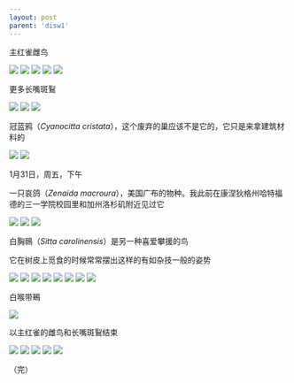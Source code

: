```yaml
---
layout: post
parent: 'disw1'
---
```

主红雀雌鸟

<img class='disc' src='https://i.postimg.cc/6QdkcqB4/DSC-8267.jpg'>

<img class='disc' src='https://i.postimg.cc/j2km2J4m/DSC-8271.jpg'>

<img class='disc' src='https://i.postimg.cc/FRN2BvKW/DSC-8272.jpg'>

<img class='disc' src='https://i.postimg.cc/RFdjrY6M/DSC-8273.jpg'>

<img class='disc' src='https://i.postimg.cc/x8dB9PML/DSC-8274.jpg'>

更多长嘴斑鴷

<img class='disc' src='https://i.postimg.cc/Pf6B2Bny/DSC-8275.jpg'>

<img class='disc' src='https://i.postimg.cc/qMSWdyRC/DSC-8277.jpg'>

<img class='disc' src='https://i.postimg.cc/FKg6c6xj/DSC-8279.jpg'>

冠蓝鸦（<i>Cyanocitta cristata</i>），这个废弃的巢应该不是它的，它只是来拿建筑材料的

<img class='disc' src='https://i.postimg.cc/d0KXhFGs/DSC-8280.jpg'>

<img class='disc' src='https://i.postimg.cc/504RmmPD/DSC-8281.jpg'>

1月31日，周五，下午

一只哀鸽（<i>Zenaida macroura</i>），美国广布的物种。我此前在康涅狄格州哈特福德的三一学院校园里和加州洛杉矶附近见过它

<img class='disc' src='https://i.postimg.cc/63M1bGgq/DSC-8284.jpg'>

<img class='disc' src='https://i.postimg.cc/T1hNz3v9/DSC-8285.jpg'>

<img class='disc' src='https://i.postimg.cc/hvwZcRSq/DSC-8286.jpg'>

白胸鳾（<i>Sitta carolinensis</i>）是另一种喜爱攀援的鸟

它在树皮上觅食的时候常常摆出这样的有如杂技一般的姿势

<img class='disc' src='https://i.postimg.cc/HWPhQXbP/DSC-8287.jpg'>

<img class='disc' src='https://i.postimg.cc/rF0YgsJy/DSC-8290.jpg'>

<img class='disc' src='https://i.postimg.cc/BQr7z3YT/DSC-8291.jpg'>

<img class='disc' src='https://i.postimg.cc/YCQDKPZJ/DSC-8292.jpg'>

<img class='disc' src='https://i.postimg.cc/SKrZjMyd/DSC-8294.jpg'>

<img class='disc' src='https://i.postimg.cc/CKYPFNVd/DSC-8295.jpg'>

<img class='disc' src='https://i.postimg.cc/ZR5wN5nS/DSC-8296.jpg'>

<img class='disc' src='https://i.postimg.cc/Ss1DfbYz/DSC-8297.jpg'>

白喉带鵐

<img class='disc' src='https://i.postimg.cc/5yHpPK8K/DSC-8298.jpg'>

以主红雀的雌鸟和长嘴斑鴷结束

<img class='disc' src='https://i.postimg.cc/WzQ8xmnN/DSC-8300.jpg'>

<img class='disc' src='https://i.postimg.cc/3r6ty7Hs/DSC-8301.jpg'>

<img class='disc' src='https://i.postimg.cc/m2H8CqLt/DSC-8302.jpg'>

<img class='disc' src='https://i.postimg.cc/0y1ZffjZ/DSC-8305.jpg'>

<img class='disc' src='https://i.postimg.cc/mg3j6HF4/DSC-8309.jpg'>

（完）
